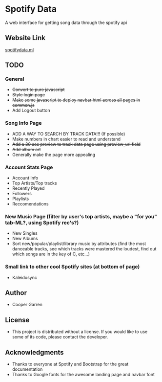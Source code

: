 # Spotify Data

A web interface for getting song data through the spotify api

## Website Link
[spotifydata.ml](https://spotifydata.ml/)

## TODO
### General
* ~~Convert to pure javascript~~
* ~~Style login page~~
* ~~Make some javascript to deploy navbar html across all pages in common.js~~
* Add Logout button

### Song Info Page
* ADD A WAY TO SEARCH BY TRACK DATA!!! (If possible)
* Make numbers in chart easier to read and understand
* ~~Add a 30 sec preview to track data page using preview_url field~~
* ~~Add album art~~
* Generally make the page more appealing

### Account Stats Page
* Account Info
* Top Artists/Top tracks
* Recently Played
* Followers
* Playlists
* Reccomendations

### New Music Page (filter by user's top artists, maybe a "for you" tab-ML?, using Spotify rec's?)
* New Singles
* New Albums
* Sort new/popular/playlist/library music by attributes (find the most danceable tracks, see which tracks were mastered the loudest, find out which songs are in the key of C, etc...)

### Small link to other cool Spotify sites (at bottom of page)
* Kaleidosync

## Author
* Cooper Garren

## License
* This project is distributed without a license. If you would like to use some of its code, please contact the developer.

## Acknowledgments
* Thanks to everyone at Spotify and Bootstrap for the great documentation
* Thanks to Google fonts for the awesome landing page and navbar font
